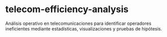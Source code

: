 # telecom-efficiency-analysis
Análisis operativo en telecomunicaciones para identificar operadores ineficientes mediante estadísticas, visualizaciones y pruebas de hipótesis.
